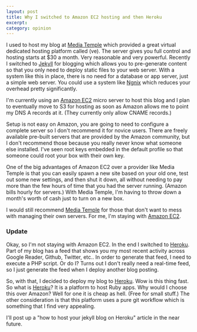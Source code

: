 ```yaml
---
layout: post
title: Why I switched to Amazon EC2 hosting and then Heroku
excerpt: 
category: opinion
---
```


I used to host my blog at [Media Temple][] which provided a great virtual dedicated hosting platform called (ve).  The server gives you full control and hosting starts at $30 a month.  Very reasonable and very powerful.  Recently I switched to [Jekyll][] for blogging which allows you to pre-generate content so that you only need to deploy static files to your web server.  With a system like this in place, there is no need for a database or app server, just a simple web server.  You could use a system like [Ngnix][] which reduces your overhead pretty significantly.  

I'm currently using an [Amazon EC2][] micro server to host this blog and I plan to eventually move to S3 for hosting as soon as Amazon allows me to point my DNS A records at it.  (They currently only allow CNAME records.)

Setup is not easy on Amazon, you are going to need to configure a complete server so I don't recommend it for novice users.  There are freely available pre-built servers that are provided by the Amazon community, but I don't recommend those because you really never know what someone else installed.  I've seen root keys embedded in the default profile so that someone could root your box with their own key.  

One of the big advantages of Amazon EC2 over a provider like Media Temple is that you can easily spawn a new site based on your old one, test out some new settings, and then shut it down, all without needing to pay more than the few hours of time that you had the server running.  (Amazon bills hourly for servers.)  With Media Temple, I'm having to throw down a month's worth of cash just to turn on a new box.

I would still recommend [Media Temple][] for those that don't want to mess with managing their own servers.  For me, I'm staying with [Amazon EC2][].

### Update ###

Okay, so I'm not staying with Amazon EC2.  In the end I switched to [Heroku][].  Part of my blog has a feed that shows you my most recent activity across Google Reader, Github, Twitter, etc..  In order to generate that feed, I need to execute a PHP script.  Or do I?  Turns out I don't really need a real-time feed, so I just generate the feed when I deploy another blog posting.  

So, with that, I decided to deploy my blog to [Heroku][].  Wow is this thing fast.  So what is [Heroku][]?  It is a platform to host Ruby apps.  Why would I choose this over Amazon?  Well for one it is cheap as hell.  (Free for small stuff.)  The other consideration is that this platform uses a pure git workflow which is something that I find very appealing.  

I'll post up a "how to host your jekyll blog on Heroku" article in the near future.

[Media Temple]:http://www.mediatemple.com
[Jekyll]:http://github.com/mojombo/jekyll
[Ngnix]:http://www.ngnix.org
[Amazon EC2]:http://aws.amazon.com
[Heroku]:http://www.heroku.com